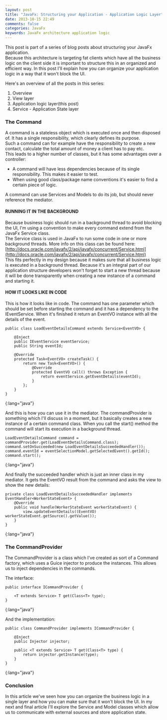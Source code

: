 ```yaml
---
layout: post
title: "JavaFx: Structuring your Application - Application Logic Layer"
date: 2013-10-15 22:49
comments: false
categories: JavaFx
keywords: JavaFx architecture application logic
---
```

This post is part of a series of blog posts about structuring your JavaFx application.  
Because this architecture is targeting fat clients which have all the business logic on the client side it is important to structure this in an organized and efficient way. In this post I'll explain how you can organize your application logic in a way that it won't block the UI. 

<!--more-->  

Here's an overview of all the posts in this series:

1. Overview
2. View layer
3. Application logic layer(this post)
4. Service - Application State layer

### The Command

A command is a stateless object which is executed once and then disposed of. It has a single responsibility, which clearly defines its purpose.  
Such a command can for example have the responsibility to create a new contact, calculate the total amount of money a client has to pay etc.  
This leads to a higher number of classes, but it has some advantages over a controller:  

* A command will have less dependencies because of its single responsibility. This makes it easier to test.
* When using good class/package name conventions it's easier to find a certain piece of logic.

A command can use Services and Models to do its job, but should never reference the mediator. 

#### RUNNING IT IN THE BACKGROUND
Because business logic should run in a background thread to avoid blocking the UI, I'm using a convention to make every command extend from the JavaFx Service class.   
The Service class is used in JavaFx to run some code in one or more background threads. More info on this class can be found here: [http://docs.oracle.com/javafx/2/api/javafx/concurrent/Service.html](http://docs.oracle.com/javafx/2/api/javafx/concurrent/Service.html)   
This fits perfectly in my design because it makes sure that all business logic is executed in a background thread. Because it's an integral part of our application structure developers won't forget to start a new thread because it will be done transparently when creating a new instance of a command and starting it.   

#### HOW IT LOOKS LIKE IN CODE
This is how it looks like in code. The command has one parameter which should be set before starting the command and it has a dependency to the IEventService. When it's finished it return an EventVO instance with all the details of the event.

	public class LoadEventDetailsCommand extends Service<EventVO> {
	 
		@Inject
		public IEventService eventService;
		public String eventId;
	 
		@Override
		protected Task<EventVO> createTask() {
			return new Task<EventVO>() {
				@Override
				protected EventVO call() throws Exception {
					return eventService.getEventDetails(eventId);
				}
			};
		}
	}
{:lang="java"}

And this is how you can use it in the mediator. The commandProvider is something which I'll discuss in a moment, but it basically creates a new instance of a certain command class. When you call the start() method the command will start its execution in a background thread.

	LoadEventDetailsCommand command = commandProvider.get(LoadEventDetailsCommand.class);
	command.setOnSucceeded(new LoadEventDetailsSucceededHandler());
	command.eventId = eventSelectionModel.getSelectedEvent().getId();
	command.start();
{:lang="java"}

And finally the succeeded handler which is just an inner class in my mediator. It gets the EventVO result from the command and asks the view to show the new details:

	private class LoadEventDetailsSucceededHandler implements EventHandler<WorkerStateEvent> {
		@Override
		public void handle(WorkerStateEvent workerStateEvent) {
			view.updateEventDetails((EventVO) workerStateEvent.getSource().getValue());
		}
	}
{:lang="java"}

### The CommandProvider
The CommandProvider is a class which I've created as sort of a Command factory, which uses a Guice injector to produce the instances. This allows us to inject dependencies in the commands. 

The interface:

	public interface ICommandProvider {
	 
		<T extends Service> T get(Class<T> type);
	}
{:lang="java"}

And the implementation:

	public class CommandProvider implements ICommandProvider {
	 
		@Inject
		public Injector injector;
	 
		public <T extends Service> T get(Class<T> type) {
			return injector.getInstance(type);
		}
	}
{:lang="java"}

### Conclusion
In this article we've seen how you can organize the business logic in a single layer and how you can make sure that it won't block the UI. In my next and final article I'll explore the Service and Model classes which allow us to communicate with external sources and store application state.
